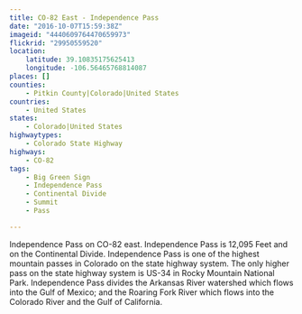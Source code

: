 ```yaml
---
title: CO-82 East - Independence Pass
date: "2016-10-07T15:59:38Z"
imageid: "4440609764470659973"
flickrid: "29950559520"
location:
    latitude: 39.10835175625413
    longitude: -106.56465768814087
places: []
counties:
    - Pitkin County|Colorado|United States
countries:
    - United States
states:
    - Colorado|United States
highwaytypes:
    - Colorado State Highway
highways:
    - CO-82
tags:
    - Big Green Sign
    - Independence Pass
    - Continental Divide
    - Summit
    - Pass

---
```

Independence Pass on CO-82 east.  Independence Pass is 12,095 Feet and on the Continental Divide.  Independence Pass is one of the highest mountain passes in Colorado on the state highway system.  The only higher pass on the state highway system is US-34 in Rocky Mountain National Park.  Independence Pass divides the Arkansas River watershed which flows into the Gulf of Mexico; and the Roaring Fork River which flows into the Colorado River and the Gulf of California.